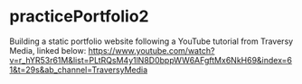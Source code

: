 # practicePortfolio2

Building a static portfolio website following a YouTube tutorial from Traversy Media, linked below:
https://www.youtube.com/watch?v=r_hYR53r61M&list=PLtRQsM4y1lN8D0bppWW6AFgftMx6NkH69&index=61&t=29s&ab_channel=TraversyMedia
